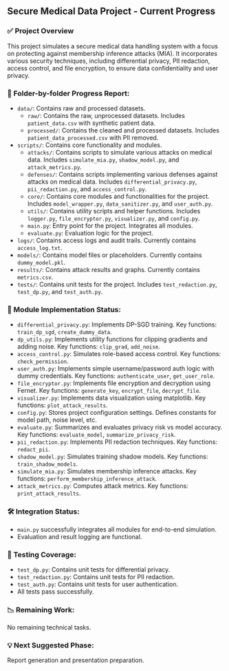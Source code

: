 ## Secure Medical Data Project - Current Progress

### ✅ Project Overview
This project simulates a secure medical data handling system with a focus on protecting against membership inference attacks (MIA). It incorporates various security techniques, including differential privacy, PII redaction, access control, and file encryption, to ensure data confidentiality and user privacy.

### 📂 Folder-by-folder Progress Report:
- `data/`: Contains raw and processed datasets.
    - `raw/`: Contains the raw, unprocessed datasets. Includes `patient_data.csv` with synthetic patient data.
    - `processed/`: Contains the cleaned and processed datasets. Includes `patient_data_processed.csv` with PII removed.
- `scripts/`: Contains core functionality and modules.
    - `attacks/`: Contains scripts to simulate various attacks on medical data. Includes `simulate_mia.py`, `shadow_model.py`, and `attack_metrics.py`.
    - `defenses/`: Contains scripts implementing various defenses against attacks on medical data. Includes `differential_privacy.py`, `pii_redaction.py`, and `access_control.py`.
    - `core/`: Contains core modules and functionalities for the project. Includes `model_wrapper.py`, `data_sanitizer.py`, and `user_auth.py`.
    - `utils/`: Contains utility scripts and helper functions. Includes `logger.py`, `file_encryptor.py`, `visualizer.py`, and `config.py`.
    - `main.py`: Entry point for the project. Integrates all modules.
    - `evaluate.py`: Evaluation logic for the project.
- `logs/`: Contains access logs and audit trails. Currently contains `access_log.txt`.
- `models/`: Contains model files or placeholders. Currently contains `dummy_model.pkl`.
- `results/`: Contains attack results and graphs. Currently contains `metrics.csv`.
- `tests/`: Contains unit tests for the project. Includes `test_redaction.py`, `test_dp.py`, and `test_auth.py`.

### 🧩 Module Implementation Status:
- `differential_privacy.py`: Implements DP-SGD training. Key functions: `train_dp_sgd`, `create_dummy_data`.
- `dp_utils.py`: Implements utility functions for clipping gradients and adding noise. Key functions: `clip_grad`, `add_noise`.
- `access_control.py`: Simulates role-based access control. Key functions: `check_permission`.
- `user_auth.py`: Implements simple username/password auth logic with dummy credentials. Key functions: `authenticate_user`, `get_user_role`.
- `file_encryptor.py`: Implements file encryption and decryption using Fernet. Key functions: `generate_key`, `encrypt_file`, `decrypt_file`.
- `visualizer.py`: Implements data visualization using matplotlib. Key functions: `plot_attack_results`.
- `config.py`: Stores project configuration settings. Defines constants for model path, noise level, etc.
- `evaluate.py`: Summarizes and evaluates privacy risk vs model accuracy. Key functions: `evaluate_model`, `summarize_privacy_risk`.
- `pii_redaction.py`: Implements PII redaction techniques. Key functions: `redact_pii`.
- `shadow_model.py`: Simulates training shadow models. Key functions: `train_shadow_models`.
- `simulate_mia.py`: Simulates membership inference attacks. Key functions: `perform_membership_inference_attack`.
- `attack_metrics.py`: Computes attack metrics. Key functions: `print_attack_results`.

### 🛠️ Integration Status:
- `main.py` successfully integrates all modules for end-to-end simulation.
- Evaluation and result logging are functional.

### 🧪 Testing Coverage:
- `test_dp.py`: Contains unit tests for differential privacy.
- `test_redaction.py`: Contains unit tests for PII redaction.
- `test_auth.py`: Contains unit tests for user authentication.
- All tests pass successfully.

### 📉 Remaining Work:
No remaining technical tasks.

### 💡 Next Suggested Phase:
Report generation and presentation preparation.
